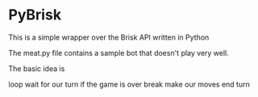 # PyBrisk
This is a simple wrapper over the Brisk API written in Python

The meat.py file contains a sample bot that doesn't play very well.

The basic idea is

loop
  wait for our turn
  if the game is over
    break
  make our moves
  end turn
